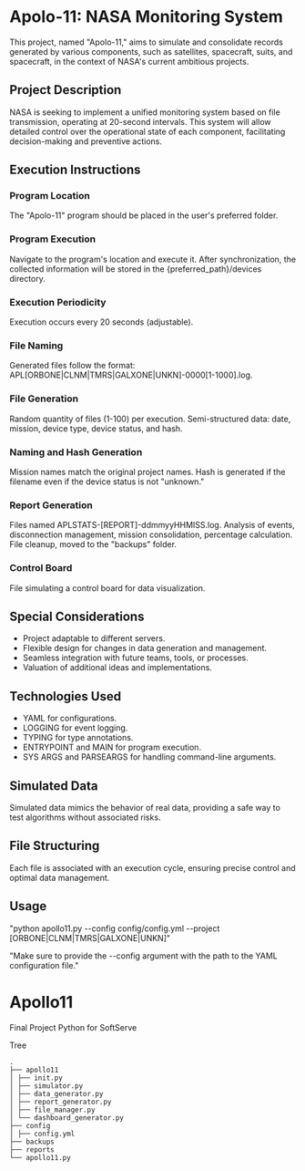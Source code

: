 # Apolo-11: NASA Monitoring System

This project, named "Apolo-11," aims to simulate and consolidate records generated by various components, such as satellites, spacecraft, suits, and spacecraft, in the context of NASA's current ambitious projects.

## Project Description

NASA is seeking to implement a unified monitoring system based on file transmission, operating at 20-second intervals. This system will allow detailed control over the operational state of each component, facilitating decision-making and preventive actions.

## Execution Instructions

### Program Location

The "Apolo-11" program should be placed in the user's preferred folder.

### Program Execution

Navigate to the program's location and execute it. After synchronization, the collected information will be stored in the {preferred_path}/devices directory.

### Execution Periodicity

Execution occurs every 20 seconds (adjustable).

### File Naming

Generated files follow the format: APL[ORBONE|CLNM|TMRS|GALXONE|UNKN]-0000[1-1000].log.

### File Generation

Random quantity of files (1-100) per execution. Semi-structured data: date, mission, device type, device status, and hash.

### Naming and Hash Generation

Mission names match the original project names. Hash is generated if the filename even if the device status is not "unknown."

### Report Generation

Files named APLSTATS-[REPORT]-ddmmyyHHMISS.log. Analysis of events, disconnection management, mission consolidation, percentage calculation. File cleanup, moved to the "backups" folder.

### Control Board

File simulating a control board for data visualization.

## Special Considerations

- Project adaptable to different servers.
- Flexible design for changes in data generation and management.
- Seamless integration with future teams, tools, or processes.
- Valuation of additional ideas and implementations.

## Technologies Used

- YAML for configurations.
- LOGGING for event logging.
- TYPING for type annotations.
- ENTRYPOINT and MAIN for program execution.
- SYS ARGS and PARSEARGS for handling command-line arguments.

## Simulated Data

Simulated data mimics the behavior of real data, providing a safe way to test algorithms without associated risks.

## File Structuring

Each file is associated with an execution cycle, ensuring precise control and optimal data management.

## Usage 

"python apollo11.py --config config/config.yml --project [ORBONE|CLNM|TMRS|GALXONE|UNKN]"

"Make sure to provide the --config argument with the path to the YAML configuration file."



# Apollo11
Final Project Python for SoftServe

Tree
```
.
├── apollo11
│ ├── init.py
│ ├── simulator.py
│ ├── data_generator.py
│ ├── report_generator.py
│ ├── file_manager.py
│ └── dashboard_generator.py
├── config
│ ├── config.yml
├── backups
├── reports
└── apollo11.py
```
